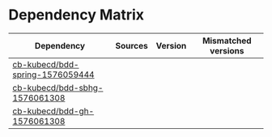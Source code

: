 # Dependency Matrix

Dependency | Sources | Version | Mismatched versions
---------- | ------- | ------- | -------------------
[cb-kubecd/bdd-spring-1576059444](https://github.com/cb-kubecd/bdd-spring-1576059444.git) |  | []() | 
[cb-kubecd/bdd-sbhg-1576061308](https://github.com/cb-kubecd/bdd-sbhg-1576061308.git) |  | []() | 
[cb-kubecd/bdd-gh-1576061308](https://github.com/cb-kubecd/bdd-gh-1576061308.git) |  | []() | 
